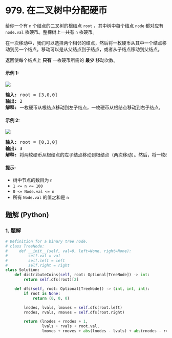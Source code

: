 # 979. 在二叉树中分配硬币
给你一个有 `n` 个结点的二叉树的根结点 `root` ，其中树中每个结点 `node` 都对应有 `node.val` 枚硬币。整棵树上一共有 `n` 枚硬币。

在一次移动中，我们可以选择两个相邻的结点，然后将一枚硬币从其中一个结点移动到另一个结点。移动可以是从父结点到子结点，或者从子结点移动到父结点。

返回使每个结点上 **只有** 一枚硬币所需的 **最少** 移动次数。

#### 示例 1:
![](https://assets.leetcode.com/uploads/2019/01/18/tree1.png)
<pre>
<strong>输入:</strong> root = [3,0,0]
<strong>输出:</strong> 2
<strong>解释:</strong> 一枚硬币从根结点移动到左子结点，一枚硬币从根结点移动到右子结点。
</pre>

#### 示例 2:
![](https://assets.leetcode.com/uploads/2019/01/18/tree2.png)
<pre>
<strong>输入:</strong> root = [0,3,0]
<strong>输出:</strong> 3
<strong>解释:</strong> 将两枚硬币从根结点的左子结点移动到根结点（两次移动）。然后，将一枚硬币从根结点移动到右子结点。
</pre>

#### 提示:
* 树中节点的数目为 `n`
* `1 <= n <= 100`
* `0 <= Node.val <= n`
* 所有 `Node.val` 的值之和是 `n`

## 题解 (Python)

### 1. 题解
```Python
# Definition for a binary tree node.
# class TreeNode:
#     def __init__(self, val=0, left=None, right=None):
#         self.val = val
#         self.left = left
#         self.right = right
class Solution:
    def distributeCoins(self, root: Optional[TreeNode]) -> int:
        return self.dfs(root)[2]

    def dfs(self, root: Optional[TreeNode]) -> (int, int, int):
        if root is None:
            return (0, 0, 0)

        lnodes, lvals, lmoves = self.dfs(root.left)
        rnodes, rvals, rmoves = self.dfs(root.right)

        return (lnodes + rnodes + 1,
                lvals + rvals + root.val,
                lmoves + rmoves + abs(lnodes - lvals) + abs(rnodes - rvals))
```
